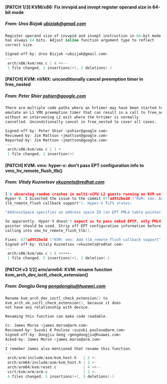 #### [PATCH 1/3] KVM/x86: Fix invvpid and invept register operand size in 64-bit mode
##### From: Uros Bizjak <ubizjak@gmail.com>

```c
Register operand size of invvpid and invept instruction in 64-bit mode
has always 64 bits. Adjust inline function argument type to reflect
correct size.

Signed-off-by: Uros Bizjak <ubizjak@gmail.com>
---
 arch/x86/kvm/vmx.c | 4 ++--
 1 file changed, 2 insertions(+), 2 deletions(-)

```
#### [PATCH] KVM: nVMX: unconditionally cancel preemption timer in free_nested
##### From: Peter Shier <pshier@google.com>

```c
There are multiple code paths where an hrtimer may have been started to
emulate an L1 VMX preemption timer that can result in a call to free_nested
without an intervening L2 exit where the hrtimer is normally
cancelled. Unconditionally cancel in free_nested to cover all cases.

Signed-off-by: Peter Shier <pshier@google.com>
Reviewed-by: Jim Mattson <jmattson@google.com>
Reported-by: Jim Mattson <jmattson@google.com>
---
 arch/x86/kvm/vmx.c | 1 +
 1 file changed, 1 insertion(+)

```
#### [PATCH] KVM: vmx: hyper-v: don't pass EPT configuration info to vmx_hv_remote_flush_tlb()
##### From: Vitaly Kuznetsov <vkuznets@redhat.com>

```c
I'm observing random crashes in multi-vCPU L2 guests running on KVM on
Hyper-V. I bisected the issue to the commit 877ad952be3d ("KVM: vmx: Add
tlb_remote_flush callback support"). Hyper-V TLFS states:

"AddressSpace specifies an address space ID (an EPT PML4 table pointer)"

So apparently, Hyper-V doesn't expect us to pass naked EPTP, only PML4
pointer should be used. Strip off EPT configuration information before
calling into vmx_hv_remote_flush_tlb().

Fixes: 877ad952be3d ("KVM: vmx: Add tlb_remote_flush callback support")
Signed-off-by: Vitaly Kuznetsov <vkuznets@redhat.com>
---
 arch/x86/kvm/vmx.c | 6 +++++-
 1 file changed, 5 insertions(+), 1 deletion(-)

```
#### [PATCH v3 1/2] arm/arm64: KVM: rename function kvm_arch_dev_ioctl_check_extension()
##### From: Dongjiu Geng <gengdongjiu@huawei.com>

```c
Rename kvm_arch_dev_ioctl_check_extension() to
kvm_arch_vm_ioctl_check_extension(), because it does
not have any relationship with device.

Renaming this function can make code readable.

Cc: James Morse <james.morse@arm.com>
Reviewed-by: Suzuki K Poulose <suzuki.poulose@arm.com>
Signed-off-by: Dongjiu Geng <gengdongjiu@huawei.com>
Acked-by: James Morse <james.morse@arm.com>
---
I remeber James also mentioned that rename this function.
---
 arch/arm/include/asm/kvm_host.h   | 2 +-
 arch/arm64/include/asm/kvm_host.h | 2 +-
 arch/arm64/kvm/reset.c            | 4 ++--
 virt/kvm/arm/arm.c                | 2 +-
 4 files changed, 5 insertions(+), 5 deletions(-)

```
